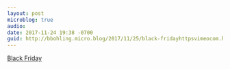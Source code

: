 ```yaml
---
layout: post
microblog: true
audio: 
date: 2017-11-24 19:38 -0700
guid: http://bbohling.micro.blog/2017/11/25/black-fridayhttpsvimeocom.html
---
```

[Black Friday](https://vimeo.com/244408548)
